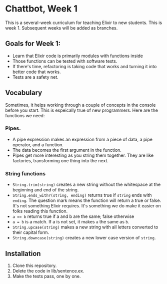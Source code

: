 # Chattbot, Week 1

This is a several-week curriculum for teaching Elixir to new students. This is week 1. Subsequent weeks will be added as branches. 

## Goals for Week 1: 

- Learn that Elixir code is primarily modules with functions inside
- Those functions can be tested with software tests. 
- If there's time, refactoring is taking code that works and turning it into better code that works.
- Tests are a safety net. 

## Vocabulary

Sometimes, it helps working through a couple of concepts in the console before you start. This is espeically true of new programmers. Here are the functions we need: 

### Pipes. 

- A pipe expression makes an expression from a piece of data, a pipe operator, and a function. 
- The data becomes the first argument in the function. 
- Pipes get more interesting as you string them together. They are like factories, transforming one thing into the next. 

### String functions

- `String.trim(string)`  creates a new string without the whitespace at the beginning and end of the string.
- `String.ends_with?(string, ending)` returns true if `string` ends with `ending`. The question mark means the function will return a true or false. It's not something Elixir requires. It's something we do make it easier on folks reading this function.
- `a == b` returns true if a and b are the same; false otherwise
- `a = b` is a match. If a is not set, it makes `a` the same as `b`. 
- `String.upcase(string)` makes a new string with all letters converted to their capital form.
- `String.downcase(string)` creates a new lower case version of `string`.


## Installation

1. Clone this repository. 
2. Delete the code in lib/sentence.ex. 
3. Make the tests pass, one by one. 
